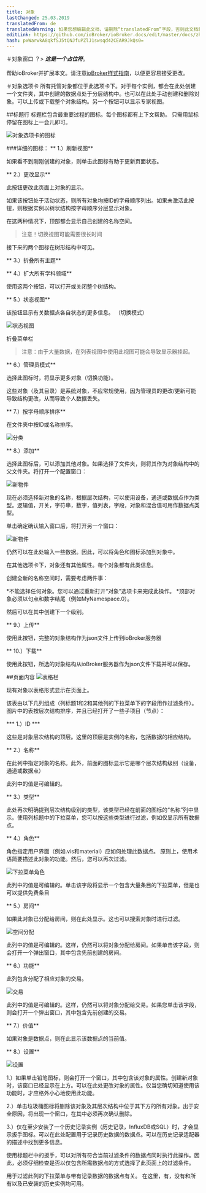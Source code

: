 ```yaml
---
title: 对象
lastChanged: 25.03.2019
translatedFrom: de
translatedWarning: 如果您想编辑此文档，请删除“translatedFrom”字段，否则此文档将再次自动翻译
editLink: https://github.com/ioBroker/ioBroker.docs/edit/master/docs/zh-cn/admin/objects.md
hash: pxWarwkA8qkfSJ5tQNJfuPZlJ1swsqd42CEAR9JkQs0=
---
```

＃对象窗口
？&gt; ***这是一个占位符***。 <br><br>帮助ioBroker并扩展本文。请注意[ioBroker样式指南](community/styleguidedoc)，以便更容易接受更改。

＃对象选项卡
所有托管对象都位于此选项卡下。对于每个实例，都会在此处创建一个文件夹，其中创建的数据点处于分层结构中。也可以在此处手动创建和删除对象。可以上传或下载整个对象结构。另一个按钮可以显示专家视图。

##标题行
标题栏包含最重要过程的图标。每个图标都有上下文帮助。
只需用鼠标停留在图标上一会儿即可。

![对象选项卡的图标](../../de/admin/media/ADMIN_Objekte_numbers.png)

###详细的图标：
** 1.）刷新视图**

如果看不到刚刚创建的对象，则单击此图标有助于更新页面状态。

** 2.）更改显示**

此按钮更改此页面上对象的显示。

如果该按钮处于活动状态，则所有对象均按ID的字母顺序列出。如果未激活此按钮，则根据实例以树状结构按字母顺序分层显示对象。

在这两种情况下，顶部都会显示自己创建的名称空间。

>注意！切换视图可能需要很长时间

接下来的两个图标在树形结构中可见。

** 3.）折叠所有主题**

** 4.）扩大所有学科领域**

使用这两个按钮，可以打开或关闭整个树结构。

** 5.）状态视图**

该按钮显示有关数据点各自状态的更多信息。 （切换模式）

![状态视图](../../de/admin/media/ADMIN_Objekte_status_tree.png)

折叠菜单栏

>注意：由于大量数据，在列表视图中使用此视图可能会导致显示器挂起。

** 6.）管理员模式**

选择此图标时，将显示更多对象（切换功能）。

这些对象（及其目录）是系统对象，不应常规使用，因为管理员的更改/更新可能导致结构更改，从而导致个人数据丢失。

** 7.）按字母顺序排序**

在文件夹中按ID或名称排序。

![分类](../../de/admin/media/ADMIN_Objekte_Sortieren.gif)

** 8.）添加**

选择此图标后，可以添加其他对象。如果选择了文件夹，则将其作为对象结构中的父文件夹。将打开一个配置窗口：

![新物件](../../de/admin/media/ADMIN_Objekte_new_01.png)

现在必须选择新对象的名称，根据层次结构，可以使用设备，通道或数据点作为类型。逻辑值，开关，字符串，数字，值列表，字段，对象和混合值可用作数据点类型。

单击确定确认输入窗口后，将打开另一个窗口：

![新物件](../../de/admin/media/ADMIN_Objekte_new_02.png)

仍然可以在此处输入一些数据。因此，可以将角色和图标添加到对象中。

在其他选项卡下，对象还有其他属性。每个对象都有此类信息。

创建全新的名称空间时，需要考虑两件事：

*不能选择任何对象。您可以通过重新打开“对象”选项卡来完成此操作。
*顶部对象必须以句点和数字结尾（例如MyNamespace.0）。

然后可以在其中创建下一个级别。

** 9.）上传**

使用此按钮，完整的对象结构作为json文件上传到ioBroker服务器

** 10.）下载**

使用此按钮，所选的对象结构从ioBroker服务器作为json文件下载并可以保存。

##页面内容
![表格栏](../../de/admin/media/ADMIN_Objekte_numbers02.png)

现有对象以表格形式显示在页面上。

该表由以下几列组成（列标题1和2和其他列的下拉菜单下的字段用作过滤条件）。图片中的表按层次结构排序，并且已经打开了一些子项目（节点）：

*** 1.）ID ***

这些是对象层次结构的顶层。这里的顶层是实例的名称，包括数据的相应结构。

** 2.）名称**

在此列中指定对象的名称。此外，前面的图标显示它是哪个层次结构级别（设备，通道或数据点）

此列中的值是可编辑的。

** 3.）类型**

此处再次明确提到层次结构级别的类型，该类型已经在前面的图标的“名称”列中显示。使用列标题中的下拉菜单，您可以按这些类型进行过滤，例如仅显示所有数据点。

** 4.）角色**

角色指定用户界面（例如.vis和material）应如何处理此数据点。
原则上，使用术语简要描述此对象的功能。然后，您可以再次过滤。

![下拉菜单角色](../../de/admin/media/ADMIN_Objekte_role.png)

此列中的值是可编辑的。单击该字段将显示一个包含大量条目的下拉菜单，但是也可以提供免费条目

** 5.）房间**

如果此对象已分配给房间，则在此处显示。这也可以搜索对象时进行过滤。

![空间分配](../../de/admin/media/ADMIN_Objekte_rooms.png)

此列中的值是可编辑的。这样，仍然可以将对象分配给房间。如果单击该字段，则会打开一个弹出窗口，其中包含先前创建的房间。

** 6.）功能**

此列包含分配了相应对象的交易。

![交易](../../de/admin/media/ADMIN_Objekte_functions.png)

此列中的值是可编辑的。这样，仍然可以将对象分配给交易。如果您单击该字段，则会打开一个弹出窗口，其中包含先前创建的交易。

** 7.）价值**

如果对象是数据点，则在此显示该数据点的当前值。

** 8.）设置**

![设置](../../de/admin/media/ADMIN_Objekte_numbers03.png)

1.）如果单击铅笔图标，则会打开一个窗口，其中包含该对象的属性。创建新对象时，该窗口已经显示在上方。可以在此处更改对象的属性。仅当您确切知道使用该功能时，才应格外小心地使用此功能。

2.）单击垃圾桶图标将删除该对象及其层次结构中位于其下方的所有对象。出于安全原因，将出现一个窗口，在其中必须再次确认删除。

3.）仅在至少安装了一个历史记录实例（历史记录，InfluxDB或SQL）时，才会显示扳手图标。可以在此处配置用于记录历史数据的数据点。可以在历史记录适配器的描述中找到更多信息。

使用标题栏中的扳手，可以对所有符合当前过滤条件的数据点同时执行此操作。因此，必须仔细检查是否以仅包含所需数据点的方式选择了此页面上的过滤条件。

用于过滤此列的下拉菜单与带有记录数据的数据点有关。
在这里，有，没有和所有以及已安装的历史实例均可用。